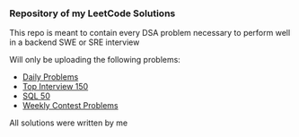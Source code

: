 ### Repository of my LeetCode Solutions

This repo is meant to contain every DSA problem necessary to perform well in a backend SWE or SRE interview

Will only be uploading the following problems:
- [Daily Problems](Daily.md)
- [Top Interview 150](LeetCode_Interview.md)
- [SQL 50](SQL_50.md)
- [Weekly Contest Problems](WeeklyContests)

All solutions were written by me
